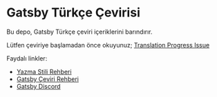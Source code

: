 
# Gatsby Türkçe Çevirisi

Bu depo, Gatsby Türkçe çeviri içeriklerini barındırır.

Lütfen çeviriye başlamadan önce okuyunuz; [Translation Progress Issue](https://github.com/gatsbyjs/gatsby-tr/issues/1)

Faydalı linkler:

* [Yazma Stili Rehberi](/style-guide.md)
* [Gatsby Çeviri Rehberi](https://www.gatsbyjs.org/contributing/gatsby-docs-translation-guide/)
* [Gatsby Discord](https://gatsby.dev/discord)

  
